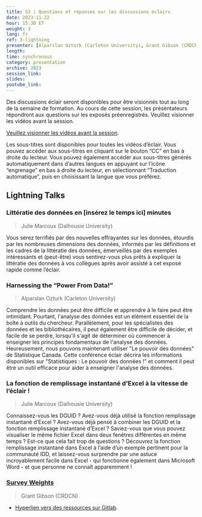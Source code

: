 ```yaml
---
title: S3 | Questions et réponses sur les discussions éclairs
date: 2023-11-22
hour: 15:30 ET
weight: 3
lang: fr
ref: 3-lightning
presenter: [Alparslan Ozturk (Carleton University), Grant Gibson (CRDCN), Julie Marcoux (Dalhousie University)]
length:
time: synchronous
category: presentation
archive: 2023
session_link:
slides:
youtube_link:
---
```

Des discussions éclair seront disponibles pour être visionnés tout au long de la semaine de formation. Au cours de cette session, les présentateurs répondront aux questions sur les exposés préenregistrés. Veuillez visionner les vidéos avant la session.<!--more-->

[Veuillez visionner les vidéos avant la session](https://www.youtube.com/playlist?list=PLa6d-V-ljSCx-OmC5Op6c_Rz-6O_oANbN).

Les sous-titres sont disponibles pour toutes les vidéos d’éclair. Vous pouvez accéder aux sous-titres en cliquant sur le bouton “CC” en bas à droite du lecteur. Vous pouvez également accéder aux sous-titres générés automatiquement dans d’autres langues en appuyant sur l’icône “engrenage” en bas à droite du lecteur, en sélectionnant “Traduction automatique”, puis en choisissant la langue que vous préférez.

## Lightning Talks

### Littératie des données en \[insérez le temps ici\] minutes

> Julie Marcoux (Dalhousie University)

Vous serez terrifiés par des nouvelles effrayantes sur les données, étourdis par les nombreuses dimensions des données, informés par les définitions et les cadres de la littératie des données, émerveillés par des exemples intéressants et (peut-être) vous sentirez-vous plus prêts à expliquer la littératie des données à vos collègues après avoir assisté à cet exposé rapide comme l’éclair.

### Harnessing the “Power From Data!”

> Alparslan Ozturk (Carleton University)

Comprendre les données peut être difficile et apprendre à le faire peut être intimidant. Pourtant, l'analyse des données est un élément essentiel de la boîte à outils du chercheur. Parallèlement, pour les spécialistes des données et les bibliothécaires, il peut également être difficile de décider, et facile de se perdre, lorsqu'il s'agit de déterminer où commencer à enseigner les principes fondamentaux de l'analyse des données. Heureusement, nous pouvons maintenant utiliser "Le pouvoir des données" de Statistique Canada. Cette conférence éclair décrira les informations disponibles sur "Statistiques : Le pouvoir des données !" et comment il peut être un outil efficace pour aider à enseigner l'analyse des données.

### La fonction de remplissage instantané d’Excel à la vitesse de l’éclair !

> Julie Marcoux (Dalhousie University)

Connaissez-vous les DGUID ? Avez-vous déjà utilisé la fonction remplissage instantané d’Excel ? Avez-vous déjà pensé à combiner les DGUID et la fonction remplissage instantané d’Excel ? Saviez-vous que vous pouvez visualiser le même fichier Excel dans deux fenêtres différentes en même temps ? Est-ce que cela fait trop de questions ? Découvrez la fonction remplissage instantané dans Excel à l’aide d’un exemple pertinent pour la communauté IDD, et laissez-vous surprendre par une astuce incroyablement facile dans Excel - qui fonctionne également dans Microsoft Word - et que personne ne connaît apparemment !

### [Survey Weights](https://youtu.be/1kh9cHrL0DE)

> Grant Gibson (CRDCN)

- [Hyperlien vers des ressources sur Gitlab](https://gitlab.com/c3754/dli_2023.git).
